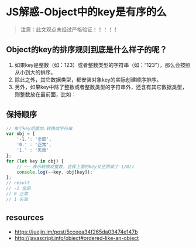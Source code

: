 # JS解惑-Object中的key是有序的么
> 注意：此文观点未经过严格验证！！！！！


## Object的key的排序规则到底是什么样子的呢？

1. 如果key是整数（如：123）或者整数类型的字符串（如：“123”），那么会按照从小到大的排序。
2. 除此之外，其它数据类型，都安装对象key的实际创建顺序排序。
3. 另外，如果key中除了整数或者整数类型的字符串外，还含有其它数据类型，则整数放在最前面，比如：


## 保持顺序
```js
// 每个key后面加.转换成字符串
var obj = {
    '-1.': '全部',
    '0.' : '正常',
    '1.' : '失效'
};
for (let key in obj) {
    // ~~ 表示转换成整数，这样上面的key又还原成了-1/0/1
    console.log(~~key, obj[key]);
};
// result
// -1 全部
// 0 正常
// 1 失效
```

## resources
- https://juejin.im/post/5cceea34f265da03474e147b
- http://javascript.info/object#ordered-like-an-object